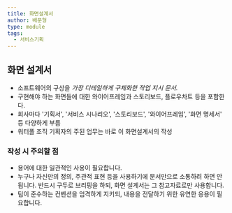 ```yaml
---
title: 화면설계서
author: 배문형
type: module
tags:
  - 서비스기획
---
```


## 화면 설계서

- 소프트웨어의 구상을 *가장 디테일하게 구체화한 작업 지시 문서.* 
- 구현해야 하는 화면들에 대한 와이어프레임과 스토리보드, 플로우차트 등을 포함한다.
- 회사마다 '기획서', '서비스 시나리오', '스토리보드', '와이어프레임', '화면 명세서' 등 다양하게 부름
- 워터폴 조직 기획자의 주된 업무는 바로 이 화면설계서의 작성

### 작성 시 주의할 점

- 용어에 대한 일관적인 사용이 필요합니다.
- 누구나 자신만의 정의, 주관적 표현 등을 사용하기에 문서만으로 소통하려 하면 안됩니다. 반드시 구두로 브리핑을 하되, 화면 설계서는 그 참고자료로만 사용합니다.
- 팀이 준수하는 컨벤션을 엄격하게 지키되, 내용을 전달하기 위한 유연한 응용이 필요합니다.